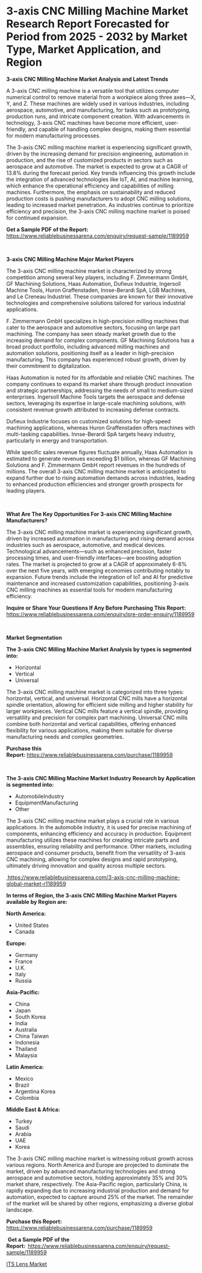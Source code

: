 <p><h1>3-axis CNC Milling Machine Market Research Report Forecasted for Period from 2025 -  2032 by Market Type, Market Application, and Region</h1></p><p><strong>3-axis CNC Milling Machine Market Analysis and Latest Trends</strong></p>
<p><p>A 3-axis CNC milling machine is a versatile tool that utilizes computer numerical control to remove material from a workpiece along three axes—X, Y, and Z. These machines are widely used in various industries, including aerospace, automotive, and manufacturing, for tasks such as prototyping, production runs, and intricate component creation. With advancements in technology, 3-axis CNC machines have become more efficient, user-friendly, and capable of handling complex designs, making them essential for modern manufacturing processes.</p><p>The 3-axis CNC milling machine market is experiencing significant growth, driven by the increasing demand for precision engineering, automation in production, and the rise of customized products in sectors such as aerospace and automotive. The market is expected to grow at a CAGR of 13.8% during the forecast period. Key trends influencing this growth include the integration of advanced technologies like IoT, AI, and machine learning, which enhance the operational efficiency and capabilities of milling machines. Furthermore, the emphasis on sustainability and reduced production costs is pushing manufacturers to adopt CNC milling solutions, leading to increased market penetration. As industries continue to prioritize efficiency and precision, the 3-axis CNC milling machine market is poised for continued expansion.</p></p>
<p><strong>Get a Sample PDF of the Report:&nbsp;</strong> <a href="https://www.reliablebusinessarena.com/enquiry/request-sample/1189959?utm_campaign=3534&utm_medium=2&utm_source=Github&utm_content=ia&utm_term=30032025&utm_id=3-axis-cnc-milling-machine">https://www.reliablebusinessarena.com/enquiry/request-sample/1189959</a></p>
<p>&nbsp;</p>
<p><strong>3-axis CNC Milling Machine Major Market Players</strong></p>
<p><p>The 3-axis CNC milling machine market is characterized by strong competition among several key players, including F. Zimmermann GmbH, GF Machining Solutions, Haas Automation, Dufieux Industrie, Ingersoll Machine Tools, Huron Graffenstaden, Innse-Berardi SpA, LGB Machines, and Le Creneau Industriel. These companies are known for their innovative technologies and comprehensive solutions tailored for various industrial applications.</p><p>F. Zimmermann GmbH specializes in high-precision milling machines that cater to the aerospace and automotive sectors, focusing on large part machining. The company has seen steady market growth due to the increasing demand for complex components. GF Machining Solutions has a broad product portfolio, including advanced milling machines and automation solutions, positioning itself as a leader in high-precision manufacturing. This company has experienced robust growth, driven by their commitment to digitalization.</p><p>Haas Automation is noted for its affordable and reliable CNC machines. The company continues to expand its market share through product innovation and strategic partnerships, addressing the needs of small to medium-sized enterprises. Ingersoll Machine Tools targets the aerospace and defense sectors, leveraging its expertise in large-scale machining solutions, with consistent revenue growth attributed to increasing defense contracts.</p><p>Dufieux Industrie focuses on customized solutions for high-speed machining applications, whereas Huron Graffenstaden offers machines with multi-tasking capabilities. Innse-Berardi SpA targets heavy industry, particularly in energy and transportation.</p><p>While specific sales revenue figures fluctuate annually, Haas Automation is estimated to generate revenues exceeding $1 billion, whereas GF Machining Solutions and F. Zimmermann GmbH report revenues in the hundreds of millions. The overall 3-axis CNC milling machine market is anticipated to expand further due to rising automation demands across industries, leading to enhanced production efficiencies and stronger growth prospects for leading players.</p></p>
<p>&nbsp;</p>
<p><strong>What Are The Key Opportunities For 3-axis CNC Milling Machine Manufacturers?</strong></p>
<p><p>The 3-axis CNC milling machine market is experiencing significant growth, driven by increased automation in manufacturing and rising demand across industries such as aerospace, automotive, and medical devices. Technological advancements—such as enhanced precision, faster processing times, and user-friendly interfaces—are boosting adoption rates. The market is projected to grow at a CAGR of approximately 6-8% over the next five years, with emerging economies contributing notably to expansion. Future trends include the integration of IoT and AI for predictive maintenance and increased customization capabilities, positioning 3-axis CNC milling machines as essential tools for modern manufacturing efficiency.</p></p>
<p><strong>Inquire or Share Your Questions If Any Before Purchasing This Report:</strong> <a href="https://www.reliablebusinessarena.com/enquiry/pre-order-enquiry/1189959?utm_campaign=3534&utm_medium=2&utm_source=Github&utm_content=ia&utm_term=30032025&utm_id=3-axis-cnc-milling-machine">https://www.reliablebusinessarena.com/enquiry/pre-order-enquiry/1189959</a></p>
<p>&nbsp;</p>
<p><strong>Market Segmentation</strong></p>
<p><strong>The 3-axis CNC Milling Machine Market Analysis by types is segmented into:</strong></p>
<p><ul><li>Horizontal</li><li>Vertical</li><li>Universal</li></ul></p>
<p><p>The 3-axis CNC milling machine market is categorized into three types: horizontal, vertical, and universal. Horizontal CNC mills have a horizontal spindle orientation, allowing for efficient side milling and higher stability for larger workpieces. Vertical CNC mills feature a vertical spindle, providing versatility and precision for complex part machining. Universal CNC mills combine both horizontal and vertical capabilities, offering enhanced flexibility for various applications, making them suitable for diverse manufacturing needs and complex geometries.</p></p>
<p><strong>Purchase this Report:&nbsp;</strong><a href="https://www.reliablebusinessarena.com/purchase/1189959?utm_campaign=3534&utm_medium=2&utm_source=Github&utm_content=ia&utm_term=30032025&utm_id=3-axis-cnc-milling-machine">https://www.reliablebusinessarena.com/purchase/1189959</a></p>
<p>&nbsp;</p>
<p><strong>The 3-axis CNC Milling Machine Market Industry Research by Application is segmented into:</strong></p>
<p><ul><li>AutomobileIndustry</li><li>EquipmentManufacturing</li><li>Other</li></ul></p>
<p><p>The 3-axis CNC milling machine market plays a crucial role in various applications. In the automobile industry, it is used for precise machining of components, enhancing efficiency and accuracy in production. Equipment manufacturing utilizes these machines for creating intricate parts and assemblies, ensuring reliability and performance. Other markets, including aerospace and consumer products, benefit from the versatility of 3-axis CNC machining, allowing for complex designs and rapid prototyping, ultimately driving innovation and quality across multiple sectors.</p></p>
<p><a href="https://www.reliablebusinessarena.com/3-axis-cnc-milling-machine-global-market-r1189959?utm_campaign=3534&utm_medium=2&utm_source=Github&utm_content=ia&utm_term=30032025&utm_id=3-axis-cnc-milling-machine">&nbsp;https://www.reliablebusinessarena.com/3-axis-cnc-milling-machine-global-market-r1189959</a></p>
<p><strong>In terms of Region, the 3-axis CNC Milling Machine Market Players available by Region are:</strong></p>
<p>
    <p> <strong> North America: </strong>
        <ul>
            <li>United States</li>
            <li>Canada</li>
        </ul>
        </p> 
    <p> <strong> Europe: </strong>
        <ul>
            <li>Germany</li>
            <li>France</li>
            <li>U.K.</li>
            <li>Italy</li>
            <li>Russia</li>
        </ul>
        </p> 
    <p> <strong> Asia-Pacific: </strong>
        <ul>
            <li>China</li>
            <li>Japan</li>
            <li>South Korea</li>
            <li>India</li>
            <li>Australia</li>
            <li>China Taiwan</li>
            <li>Indonesia</li>
            <li>Thailand</li>
            <li>Malaysia</li>
        </ul>
        </p> 
    <p> <strong> Latin America: </strong>
        <ul>
            <li>Mexico</li>
            <li>Brazil</li>
            <li>Argentina Korea</li>
            <li>Colombia</li>
        </ul>
        </p> 
    <p> <strong> Middle East & Africa: </strong>
        <ul>
            <li>Turkey</li>
            <li>Saudi</li>
            <li>Arabia</li>
            <li>UAE</li>
            <li>Korea</li>
        </ul>
    </p>
    </p>
<p><p>The 3-axis CNC milling machine market is witnessing robust growth across various regions. North America and Europe are projected to dominate the market, driven by advanced manufacturing technologies and strong aerospace and automotive sectors, holding approximately 35% and 30% market share, respectively. The Asia-Pacific region, particularly China, is rapidly expanding due to increasing industrial production and demand for automation, expected to capture around 25% of the market. The remainder of the market will be shared by other regions, emphasizing a diverse global landscape.</p></p>
<p><strong>Purchase this Report: </strong><a href="https://www.reliablebusinessarena.com/purchase/1189959?utm_campaign=3534&utm_medium=2&utm_source=Github&utm_content=ia&utm_term=30032025&utm_id=3-axis-cnc-milling-machine">https://www.reliablebusinessarena.com/purchase/1189959</a></p>
<p>&nbsp;<strong>Get a Sample PDF of the Report:&nbsp;&nbsp;</strong><a href="https://www.reliablebusinessarena.com/enquiry/request-sample/1189959?utm_campaign=3534&utm_medium=2&utm_source=Github&utm_content=ia&utm_term=30032025&utm_id=3-axis-cnc-milling-machine">https://www.reliablebusinessarena.com/enquiry/request-sample/1189959</a></p>
<p><strong></strong></p>
<p><p><a href="https://github.com/siertnamba7u/Market-Research-Report-List-1/blob/main/its-lens-market.md?utm_campaign=3534&utm_medium=2&utm_source=Github&utm_content=ia&utm_term=30032025&utm_id=3-axis-cnc-milling-machine">ITS Lens Market</a></p></p>